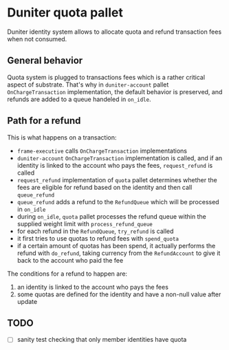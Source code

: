 # Duniter quota pallet

Duniter identity system allows to allocate quota and refund transaction fees when not consumed.

## General behavior

Quota system is plugged to transactions fees which is a rather critical aspect of substrate.
That's why in `duniter-account` pallet `OnChargeTransaction` implementation, the default behavior is preserved, and refunds are added to a queue handeled in `on_idle`.

## Path for a refund

This is what happens on a transaction:

- `frame-executive` calls `OnChargeTransaction` implementations
- `duniter-account` `OnChargeTransaction` implementation is called, and if an identity is linked to the account who pays the fees, `request_refund` is called
- `request_refund` implementation of `quota` pallet determines whether the fees are eligible for refund based on the identity and then call `queue_refund`
- `queue_refund` adds a refund to the `RefundQueue` which will be processed in `on_idle`
- during `on_idle`, `quota` pallet processes the refund queue within the supplied weight limit with `process_refund_queue`
- for each refund in the `RefundQueue`, `try_refund` is called
- it first tries to use quotas to refund fees with `spend_quota`
- if a certain amount of quotas has been spend, it actually performs the refund with `do_refund`, taking currency from the `RefundAccount` to give it back to the account who paid the fee

The conditions for a refund to happen are:

1. an identity is linked to the account who pays the fees
1. some quotas are defined for the identity and have a non-null value after update


## TODO

- [ ] sanity test checking that only member identities have quota